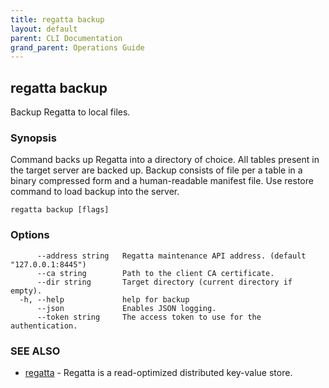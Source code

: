```yaml
---
title: regatta backup
layout: default
parent: CLI Documentation
grand_parent: Operations Guide
---
```

## regatta backup

Backup Regatta to local files.

### Synopsis

Command backs up Regatta into a directory of choice. All tables present in the target server are backed up.
Backup consists of file per a table in a binary compressed form and a human-readable manifest file. Use restore command to load backup into the server.

```
regatta backup [flags]
```

### Options

```
      --address string   Regatta maintenance API address. (default "127.0.0.1:8445")
      --ca string        Path to the client CA certificate.
      --dir string       Target directory (current directory if empty).
  -h, --help             help for backup
      --json             Enables JSON logging.
      --token string     The access token to use for the authentication.
```

### SEE ALSO

* [regatta](/operations_guide/cli/regatta)	 - Regatta is a read-optimized distributed key-value store.

